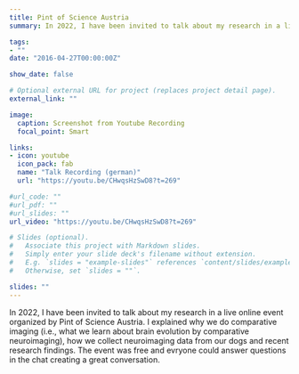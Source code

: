```yaml
---
title: Pint of Science Austria 
summary: In 2022, I have been invited to talk about my research in a live online event organized by Pint of Science Austria. I explained why we do comparative imaging (i.e., what we learn about brain evolution by comparative neuroimaging), how we collect neuroimaging data from our dogs and recent research findings. The event was free and evryone could answer questions in the chat creating a great conversation. [I'm an external link](https://www.google.com)

tags:
- ""
date: "2016-04-27T00:00:00Z"

show_date: false

# Optional external URL for project (replaces project detail page).
external_link: ""

image:
  caption: Screenshot from Youtube Recording
  focal_point: Smart

links:
- icon: youtube
  icon_pack: fab
  name: "Talk Recording (german)"
  url: "https://youtu.be/CHwqsHzSwD8?t=269"

#url_code: ""
#url_pdf: ""
#url_slides: ""
url_video: "https://youtu.be/CHwqsHzSwD8?t=269"

# Slides (optional).
#   Associate this project with Markdown slides.
#   Simply enter your slide deck's filename without extension.
#   E.g. `slides = "example-slides"` references `content/slides/example-slides.md`.
#   Otherwise, set `slides = ""`.

slides: ""
---
```

In 2022, I have been invited to talk about my research in a live online event organized by Pint of Science Austria. I explained why we do comparative imaging (i.e., what we learn about brain evolution by comparative neuroimaging), how we collect neuroimaging data from our dogs and recent research findings. The event was free and evryone could answer questions in the chat creating a great conversation.
